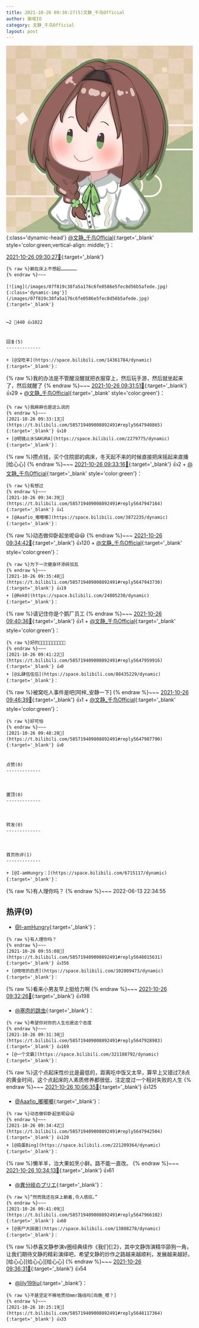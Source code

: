 ```yaml
---
title: 2021-10-26 09:30:27(5)文静_千鸟Official
author: 御坂IO
category: 文静_千鸟Official
layout: post
---
```


![img](/images/ac7482ed1b9a7f203dc68c0c4a77c488a27b108a.jpg){:class='dynamic-head'}
[@文静_千鸟Official](https://space.bilibili.com/667526012/dynamic){:target='_blank' style='color:green;vertical-align: middle;'}：

[2021-10-26 09:30:27🔗](https://t.bilibili.com/585719409008892491){:target='_blank'}

~~~
{% raw %}躺在床上不想起………………
{% endraw %}~~~

[![img](/images/07f819c38fa5a176c6fe0586e5fec8d56b5afede.jpg){:class='dynamic-img'}](/images/07f819c38fa5a176c6fe0586e5fec8d56b5afede.jpg){:target='_blank'}


↪️2 💬440 👍1022


回复(5)
-------------

+ [@没吃羊](https://space.bilibili.com/14361784/dynamic){:target='_blank'}：
~~~
{% raw %}我的办法是不管醒没醒就把衣服穿上，然后玩手游，然后就坐起来了，然后就醒了
{% endraw %}~~~
[2021-10-26 09:31:51🔗](https://t.bilibili.com/585719409008892491#reply5647936341){:target='_blank'} 👍29
    + [@文静_千鸟Official](https://space.bilibili.com/667526012/dynamic){:target='_blank' style='color:green'}：
~~~
{% raw %}我麻麻也是这么说的
{% endraw %}~~~
[2021-10-26 09:33:13🔗](https://t.bilibili.com/585719409008892491#reply5647940865){:target='_blank'} 👍10
+ [@明镜止水SAKURA](https://space.bilibili.com/2279775/dynamic){:target='_blank'}：
~~~
{% raw %}攒点钱，买个住院部的病床，冬天起不来的时候直接把床摇起来直播[给心心]
{% endraw %}~~~
[2021-10-26 09:33:16🔗](https://t.bilibili.com/585719409008892491#reply5647937830){:target='_blank'} 👍2
    + [@文静_千鸟Official](https://space.bilibili.com/667526012/dynamic){:target='_blank' style='color:green'}：
~~~
{% raw %}有想过
{% endraw %}~~~
[2021-10-26 09:34:39🔗](https://t.bilibili.com/585719409008892491#reply5647947164){:target='_blank'} 👍1
+ [@Aaafio_嘟嘟嘟](https://space.bilibili.com/3872235/dynamic){:target='_blank'}：
~~~
{% raw %}动态做仰卧起坐呢😃😃
{% endraw %}~~~
[2021-10-26 09:34:42🔗](https://t.bilibili.com/585719409008892491#reply5647942504){:target='_blank'} 👍120
    + [@文静_千鸟Official](https://space.bilibili.com/667526012/dynamic){:target='_blank' style='color:green'}：
~~~
{% raw %}为下一次健身环添砖加瓦
{% endraw %}~~~
[2021-10-26 09:35:48🔗](https://t.bilibili.com/585719409008892491#reply5647943730){:target='_blank'} 👍19
+ [@Rek0](https://space.bilibili.com/24805230/dynamic){:target='_blank'}：
~~~
{% raw %}请记住你是个鹅厂员工
{% endraw %}~~~
[2021-10-26 09:40:36🔗](https://t.bilibili.com/585719409008892491#reply5647959069){:target='_blank'} 👍1
    + [@文静_千鸟Official](https://space.bilibili.com/667526012/dynamic){:target='_blank' style='color:green'}：
~~~
{% raw %}好的💃🏻💃🏻💃🏻💃🏻💃🏻
{% endraw %}~~~
[2021-10-26 09:41:22🔗](https://t.bilibili.com/585719409008892491#reply5647959916){:target='_blank'} 👍0
+ [@幺肆伍伍伍](https://space.bilibili.com/88435229/dynamic){:target='_blank'}：
~~~
{% raw %}被窝吃人事件是吧[阿梓_安静一下]
{% endraw %}~~~
[2021-10-26 09:46:39🔗](https://t.bilibili.com/585719409008892491#reply5647990249){:target='_blank'} 👍1
    + [@文静_千鸟Official](https://space.bilibili.com/667526012/dynamic){:target='_blank' style='color:green'}：
~~~
{% raw %}好可怕
{% endraw %}~~~
[2021-10-26 09:48:20🔗](https://t.bilibili.com/585719409008892491#reply5647987790){:target='_blank'} 👍0


点赞(0)
-------------



置顶(0)
-------------



转发(0)
-------------



首页热评(1)
-------------

+ [@I-amHungry：](https://space.bilibili.com/6715117/dynamic){:target='_blank'}：
~~~
{% raw %}有人理你吗？
{% endraw %}~~~
2022-06-13 22:34:55


热评(9)
-------------

+ [@I-amHungry](https://space.bilibili.com/6715117/dynamic){:target='_blank'}：
~~~
{% raw %}有人理你吗？
{% endraw %}~~~
[2021-10-26 09:55:08🔗](https://t.bilibili.com/585719409008892491#reply5648015631){:target='_blank'} 👍356
+ [@吱吱的白虎](https://space.bilibili.com/102809473/dynamic){:target='_blank'}：
~~~
{% raw %}看来小男友早上挺给力啊
{% endraw %}~~~
[2021-10-26 09:32:26🔗](https://t.bilibili.com/585719409008892491#reply5647936960){:target='_blank'} 👍198
+ [@塞肉的跳虫](https://space.bilibili.com/402443133/dynamic){:target='_blank'}：
~~~
{% raw %}希望你对你的人生也是这个态度
{% endraw %}~~~
[2021-10-26 09:31:30🔗](https://t.bilibili.com/585719409008892491#reply5647928983){:target='_blank'} 👍169
+ [@一个文霸](https://space.bilibili.com/321188792/dynamic){:target='_blank'}：
~~~
{% raw %}这个点起床性价比是最低的，距离吃中饭又太早，算早上又错过7,8点的黄金时间，这个点起床的人素质修养都很低，注定度过一个相对失败的人生
{% endraw %}~~~
[2021-10-26 10:06:35🔗](https://t.bilibili.com/585719409008892491#reply5648053436){:target='_blank'} 👍125
+ [@Aaafio_嘟嘟嘟](https://space.bilibili.com/3872235/dynamic){:target='_blank'}：
~~~
{% raw %}动态做仰卧起坐呢😃😃
{% endraw %}~~~
[2021-10-26 09:34:42🔗](https://t.bilibili.com/585719409008892491#reply5647942504){:target='_blank'} 👍120
+ [@捣蛋Bing](https://space.bilibili.com/221209364/dynamic){:target='_blank'}：
~~~
{% raw %}懒羊羊，治大果如烹小鲜。路不能一直改。
{% endraw %}~~~
[2021-10-26 10:34:13🔗](https://t.bilibili.com/585719409008892491#reply5648152920){:target='_blank'} 👍61
+ [@異分岐のプリエ](https://space.bilibili.com/1056997306/dynamic){:target='_blank'}：
~~~
{% raw %}“然而我还在床上躺着,令人感叹。”
{% endraw %}~~~
[2021-10-26 09:41:09🔗](https://t.bilibili.com/585719409008892491#reply5647966102){:target='_blank'} 👍60
+ [@丧尸大田兽](https://space.bilibili.com/13808278/dynamic){:target='_blank'}：
~~~
{% raw %}恭喜文静参演v圈经典续作《我们仨2》，其中文静饰演精华舔狗一角，让我们期待文静的精彩演绎吧，希望文静的炒作之路越来越顺利，发展越来越好。[给心心][给心心][给心心]
{% endraw %}~~~
[2021-10-26 09:36:31🔗](https://t.bilibili.com/585719409008892491#reply5647944530){:target='_blank'} 👍54
+ [@lily199iu](https://space.bilibili.com/335073158/dynamic){:target='_blank'}：
~~~
{% raw %}不是坚定不移地贯彻mmr路线吗[向晚_嗯？]
{% endraw %}~~~
[2021-10-26 10:25:19🔗](https://t.bilibili.com/585719409008892491#reply5648117364){:target='_blank'} 👍33



